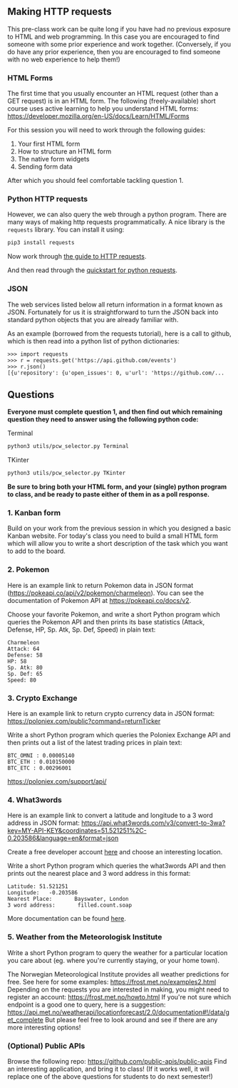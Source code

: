 ## Making HTTP requests
This pre-class work can be quite long if you have had no previous exposure to
HTML and web programming.  In this case you are encouraged to find someone with
some prior experience and work together.  (Conversely, if you do have any prior
experience, then you are encouraged to find someone with no web experience to
help them!)

### HTML Forms
The first time that you usually encounter an HTML request (other than a GET
request) is in an HTML form.  The following (freely-available) short course uses
active learning to help you understand HTML forms:
https://developer.mozilla.org/en-US/docs/Learn/HTML/Forms

For this session you will need to work through the following guides:
1. Your first HTML form
2. How to structure an HTML form
3. The native form widgets
4. Sending form data

After which you should feel comfortable tackling question 1.

### Python HTTP requests
However, we can also query the web through a python program.  There are many
ways of making http requests programmatically.  A nice library is the `requests`
library.  You can install it using:
```bash
pip3 install requests
```
Now work through [the guide to HTTP requests](https://developer.mozilla.org/en-US/docs/Web/HTTP/Overview).

And then read through the [quickstart for python requests](http://docs.python-requests.org/en/master/user/quickstart/).

### JSON
The web services listed below all return information in a format known as JSON.
Fortunately for us it is straightforward to turn the JSON back into standard
python objects that you are already familiar with.

As an example (borrowed from the requests tutorial), here is a call to github,
which is then read into a python list of python dictionaries:
```python3
>>> import requests
>>> r = requests.get('https://api.github.com/events')
>>> r.json()
[{u'repository': {u'open_issues': 0, u'url': 'https://github.com/...
```

## Questions

**Everyone must complete question 1, and then find out which remaining question
they need to answer using the following python code:**

Terminal
```bash
python3 utils/pcw_selector.py Terminal
```

TKinter
```bash
python3 utils/pcw_selector.py TKinter
```

**Be sure to bring both your HTML form, and your (single) python program to class,
and be ready to paste either of them in as a poll response.**

### 1. Kanban form

Build on your work from the previous session in which you designed a basic
Kanban website. For today's class you need to build a small HTML form which
will allow you to write a short description of the task which you want to add
to the board.

### 2. Pokemon

Here is an example link to return Pokemon data in JSON format (https://pokeapi.co/api/v2/pokemon/charmeleon). You can see the documentation of Pokemon API at https://pokeapi.co/docs/v2.

Choose your favorite Pokemon, and write a short Python program which queries the Pokemon API and then prints its base statistics (Attack, Defense, HP, Sp. Atk, Sp. Def, Speed)
in plain text:
```text
Charmeleon
Attack: 64
Defense: 58
HP: 58
Sp. Atk: 80
Sp. Def: 65
Speed: 80
```

### 3. Crypto Exchange

Here is an example link to return crypto currency data in JSON format:
https://poloniex.com/public?command=returnTicker

Write a short Python program which queries the Poloniex Exchange API and then
prints out a list of the latest trading prices in plain text:
```text
BTC_OMNI : 0.00005140
BTC_ETH : 0.010150000
BTC_ETC : 0.00296001
```
https://poloniex.com/support/api/

### 4. What3words

Here is an example link to convert a latitude and longitude to a 3 word address in JSON format:
https://api.what3words.com/v3/convert-to-3wa?key=MY-API-KEY&coordinates=51.521251%2C-0.203586&language=en&format=json

Create a free developer account [here](https://accounts.what3words.com/login?redirection=/create-api-key) and choose an interesting location.

Write a short Python program which queries the what3words API and then
prints out the nearest place and 3 word address in this format:

```text
Latitude: 51.521251
Longitude:   -0.203586
Nearest Place:       Bayswater, London
3 word address:       filled.count.soap
```
More documentation can be found [here](https://developer.what3words.com/public-api/docs#convert-to-3wa).

### 5. Weather from the Meteorologisk Institute

Write a short Python program to query the weather for a particular location you care 
about (eg. where you're currently staying, or your home town).

The Norwegian Meteorological Institute provides all weather predictions for free.
See here for some examples:
https://frost.met.no/examples2.html
Depending on the requests you are interested in making, you might need to 
register an account:
https://frost.met.no/howto.html
If you're not sure which endpoint is a good one to query, here is a suggestion:
https://api.met.no/weatherapi/locationforecast/2.0/documentation#!/data/get_complete
But please feel free to look around and see if there are any more interesting options!

### (Optional) Public APIs
Browse the following repo:
https://github.com/public-apis/public-apis
Find an interesting application, and bring it to class!  (If it works well, it will replace one of the above questions for students to do next semester!)
